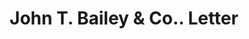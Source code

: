 ---
doi: 10.7916/D83N3FJ6
date_other: '1881'
date_other_textual: '1881'
form: correspondence
genre:
- Letters (correspondence)
name:
- John T. Bailey & Co.
object_in_context_url: https://biggert.cul.columbia.edu/items/view/ave_biggert_01426
subject_hierarchical_geographic:
- Philadelphia, Pennsylvania, United States
subject_name:
- John T. Bailey & Co.
title: John T. Bailey & Co.. Letter
sort_title: John T. Bailey & Co.. Letter
call_number: ave_biggert_01426
coordinates:
- 40.00944444444445,-75.13333333333334
pid: ave_biggert_01426
identifiers: ave_biggert_01426
canvas_id: ldpd:396687
permalink: "/items/ave_biggert_01426/"
layout: iiif-image-page
---